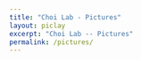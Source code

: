 ```yaml
---
title: "Choi Lab - Pictures"
layout: piclay
excerpt: "Choi Lab -- Pictures"
permalink: /pictures/
---
```

